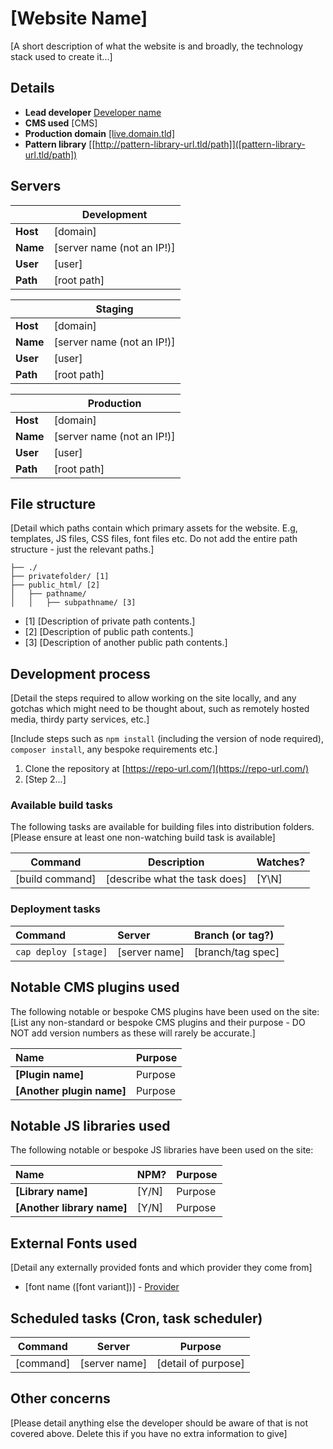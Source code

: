 # [Website Name]

[A short description of what the website is and broadly, the technology stack used to create it...]

## Details

* **Lead developer** [Developer name](email@whitespacers.com)
* **CMS used** [CMS]
* **Production domain** [[live.domain.tld]]([live.domain.tld])
* **Pattern library** [[http://pattern-library-url.tld/path]]([pattern-library-url.tld/path])

## Servers

| | Development
| -- | --
| **Host** | [domain]
| **Name** | [server name (not an IP!)]
| **User** | [user]
| **Path** | [root path]

| | Staging
| -- | --
| **Host** | [domain]
| **Name** | [server name (not an IP!)]
| **User** | [user]
| **Path** | [root path]

| | Production
| -- | --
| **Host** | [domain]
| **Name** | [server name (not an IP!)]
| **User** | [user]
| **Path** | [root path]

## File structure

[Detail which paths contain which primary assets for the website. E.g, templates, JS files, CSS files, font files etc. Do not add the entire path structure - just the relevant paths.]

```
├── ./
├── privatefolder/ [1]
├── public_html/ [2]
│   ├── pathname/
│   │   ├── subpathname/ [3]
```

* [1] [Description of private path contents.]
* [2] [Description of public path contents.]
* [3] [Description of another public path contents.]

## Development process

[Detail the steps required to allow working on the site locally, and any gotchas which might need to be thought about, such as remotely hosted media, thirdy party services, etc.]

[Include steps such as `npm install` (including the version of node required), `composer install`, any bespoke requirements etc.]

 1. Clone the repository at [https://repo-url.com/](https://repo-url.com/)
 2. [Step 2...]

### Available build tasks

The following tasks are available for building files into distribution folders.
[Please ensure at least one non-watching build task is available]

| Command | Description | Watches?
| -- | -- | --
| [build command] | [describe what the task does] | [Y\N]

### Deployment tasks

| Command | Server | Branch (or tag?)
| :-- | :-- | :--
| `cap deploy [stage]` | [server name] | [branch/tag spec]


## Notable CMS plugins used

The following notable or bespoke CMS plugins have been used on the site:
[List any non-standard or bespoke CMS plugins and their purpose - DO NOT add version numbers as these will rarely be accurate.]

| Name | Purpose
| :-- | :--
| **[Plugin name]** | Purpose
| **[Another plugin name]** | Purpose

## Notable JS libraries used

The following notable or bespoke JS libraries have been used on the site:

| Name | NPM? | Purpose
| :-- | -- | :--
| **[Library name]** | [Y/N] | Purpose
| **[Another library name]** | [Y/N] | Purpose

## External Fonts used

[Detail any externally provided fonts and which provider they come from]

* [font name ([font variant])] - [Provider]([provider.url])

## Scheduled tasks (Cron, task scheduler)

| Command | Server | Purpose
| -- | -- | --
| [command] | [server name] | [detail of purpose]

## Other concerns

[Please detail anything else the developer should be aware of that is not covered above. Delete this if you have no extra information to give]
